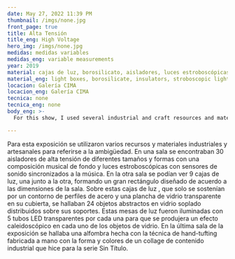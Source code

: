```yaml
---
date: May 27, 2022 11:39 PM
thumbnail: /imgs/none.jpg
front_page: true
title: Alta Tensión
title_eng: High Voltage
hero_img: /imgs/none.jpg
medidas: medidas variables
medidas_eng: variable measurements
year: 2019
material: cajas de luz, borosilicato, aisladores, luces estroboscópicas, sistema de sonido
material_eng: light boxes, borosilicate, insulators, stroboscopic lights, sound system
locacion: Galería CIMA
locacion_eng: Galería CIMA
tecnica: none
tecnica_eng: none
body_eng: >-
  For this show, I used several industrial and craft resources and materials to refer to ambiguity.  In one room there were 30 high voltage insulators of different shapes and forms with a musical composition as a background and stroboscopic lights with sound sensors synchronized with the music.  On another room, you could see 9 light boxes, one next to the other, put together as a big rectangle designed according to the dimensions of the room.  Over these light boxes, that were only supported by an outline of steel profiles and a clear glass sheet on its top, were 24 abstract blown glass objects distributed throughout their supports.  These light boxes were lit with 5 transparent LED light tubes per each box so that each one produced a sort of kaleidoscopic effect in each glass object.  In the last room of the exhibition, there was a rug made with hand-tufting technique, custom-made by hand with the shape and colors of a collage regarding the industrial theme series Untitled. 

---
```

Para esta exposición se utilizaron varios recursos y materiales industriales y artesanales para referirse a la ambigüedad.  En una sala se encontraban 30 aisladores de alta tensión de diferentes tamaños y formas con una composición musical de fondo y luces estroboscópicas con sensores de sonido sincronizados a la música.  En la otra sala se podían ver 9 cajas de luz, una junto a la otra, formando un gran rectángulo diseñado de acuerdo a las dimensiones de la sala.  Sobre estas cajas de luz , que solo se sostenían por un contorno de perfiles de acero y una plancha de vidrio transparente en su cubierta, se hallaban 24 objetos abstractos en vidrio soplado distribuidos sobre sus soportes.  Estas mesas de luz fueron iluminadas con 5 tubos LED transparentes por cada una para que se produjera un efecto caleidoscópico en cada uno de los objetos de vidrio.  En la última sala de la exposición se hallaba una alfombra hecha con la técnica de hand-tufting fabricada a mano con la forma y colores de un collage de contenido industrial que hice para la serie Sin Título. 